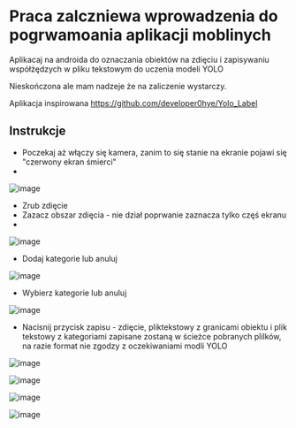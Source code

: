 # Praca zalczniewa wprowadzenia do pogrwamoania aplikacji moblinych

Aplikacaj na androida do oznaczania obiektów na zdięciu i zapisywaniu współżędzych w pliku tekstowym do uczenia modeli YOLO

Nieskończona ale mam nadzeje że na zaliczenie wystarczy.

Aplikacja inspirowana https://github.com/developer0hye/Yolo_Label

## Instrukcje
* Poczekaj aż włączy się kamera, zanim to się stanie na ekranie pojawi się "czerwony ekran śmierci"
* 
![image](https://user-images.githubusercontent.com/101019797/219264806-9296a5f4-1c1a-4b76-a75b-a62a74cf3034.png)

* Zrub zdięcie
* Zazacz obszar zdięcia - nie dział poprwanie zaznacza tylko częś ekranu
* 
![image](https://user-images.githubusercontent.com/101019797/219264902-aff1dfa0-db17-4ad2-a3e2-24d8fec00ec0.png)


* Dodaj kategorie lub anuluj

![image](https://user-images.githubusercontent.com/101019797/219264996-9659ab04-396c-4a62-8ac2-b70cddc57cae.png)


* Wybierz kategorie lub anuluj

![image](https://user-images.githubusercontent.com/101019797/219265080-b00faab5-ec8d-476d-9ee2-8ac3faf76395.png)

* Nacisnij przycisk zapisu - zdięcie, pliktekstowy z granicami obiektu i plik tekstowy z kategoriami zapisane zostaną w ścieżce pobranych plilków, na razie format nie zgodzy z oczekiwaniami modli YOLO

![image](https://user-images.githubusercontent.com/101019797/219265186-ea7a7c12-a17f-47c8-9efa-1c75b25b928a.png)

![image](https://user-images.githubusercontent.com/101019797/219265211-c08d64b4-a800-4111-82d4-4aff6a12dfef.png)

![image](https://user-images.githubusercontent.com/101019797/219265222-80d9c649-32f7-41af-b24b-f2230a3a15be.png)

![image](https://user-images.githubusercontent.com/101019797/219265244-a46576a4-941c-4ab4-8fe1-da375e760e72.png)



